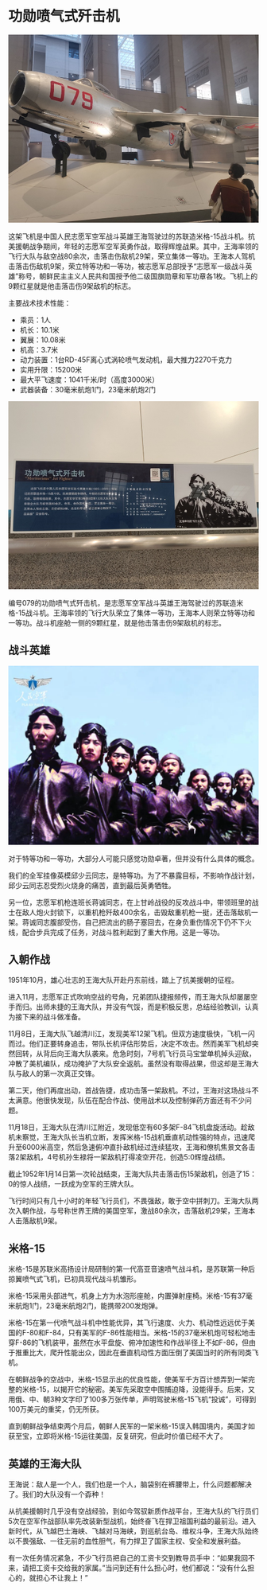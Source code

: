 # 功勋喷气式歼击机

![](./images/Meritorious-Jet-Fighter-2.jpg)

这架飞机是中国人民志愿军空军战斗英雄王海驾驶过的苏联造米格-15战斗机。抗美援朝战争期间，年轻的志愿军空军英勇作战，取得辉煌战果。其中，王海率领的飞行大队与敌空战80余次，击落击伤敌机29架，荣立集体一等功。王海本人驾机击落击伤敌机9架，荣立特等功和一等功，被志愿军总部授予“志愿军一级战斗英雄”称号，朝鲜民主主义人民共和国授予他二级国旗勋章和军功章各1枚。飞机上的9颗红星就是他击落击伤9架敌机的标志。

主要战术技术性能：

- 乘员：1人
- 机长：10.1米
- 翼展：10.08米
- 机高：3.7米
- 动力装置：1台RD-45F离心式涡轮喷气发动机，最大推力2270千克力
- 实用升限：15200米
- 最大平飞速度：1041千米/时（高度3000米）
- 武器装备：30毫米航炮1门，23毫米航炮2门

![](./images/Meritorious-Jet-Fighter-1.jpg)

编号079的功勋喷气式歼击机，是志愿军空军战斗英雄王海驾驶过的苏联造米格-15战斗机。王海率领的飞行大队荣立了集体一等功，王海本人则荣立特等功和一等功。战斗机座舱一侧的9颗红星，就是他击落击伤9架敌机的标志。

## 战斗英雄

![](./images/Meritorious-Jet-Fighter-3.jpeg)

对于特等功和一等功，大部分人可能只感觉功勋卓著，但并没有什么具体的概念。

我们的全军挂像英模邱少云同志，是特等功。为了不暴露目标，不影响作战计划，邱少云同志忍受烈火烧身的痛苦，直到最后英勇牺牲。

另一位，志愿军机枪连班长蒋诚同志，在上甘岭战役的反攻战斗中，带领班里的战士在敌人炮火封锁下，以重机枪歼敌400余名，击毁敌重机枪一挺，还击落敌机一架。蒋诚同志腹部受伤，自己把流出的肠子塞回去，在身负重伤情况下仍不下火线，配合步兵完成了任务，对战斗胜利起到了重大作用。这是一等功。

## 入朝作战

1951年10月，雄心壮志的王海大队开赴丹东前线，踏上了抗美援朝的征程。

进入11月，志愿军正式吹响空战的号角，兄弟团队捷报频传，而王海大队却屡屡空手而归。出师未捷的王海大队，并没有气馁，而是积极反思，总结经验教训，认真为接下来的战斗做准备。

11月8日，王海大队飞越清川江，发现美军12架飞机。但双方速度极快，飞机一闪而过。他们正要转身追击，带队长机评估形势后，决定不攻击。然而美军飞机却突然回转，从背后向王海大队袭来。危急时刻，7号机飞行员马宝堂单机掉头迎敌，冲散了美机编队，成功掩护了大队安全返航。虽然没有取得战果，但这却是王海大队与敌人的第一次真正交锋。

第二天，他们再度出动，首战告捷，成功击落一架敌机。不过，王海对这场战斗不太满意。他很快发现，队伍在配合作战、使用战术以及控制弹药方面还有不少问题。

11月18日，王海大队在清川江附近，发现低空有60多架F-84飞机盘旋活动。趁敌机未察觉，王海大队长当机立断，发挥米格-15战机垂直机动性强的特点，迅速爬升至6000米高空，然后急速俯冲直扑敌机经过连续猛攻，王海和僚机焦景文各击落2架敌机，4号机孙生禄将一架敌机打得凌空开花，创造5:0辉煌战绩。

截止1952年1月14日第一次轮战结束，王海大队共击落击伤15架敌机，创造了15：0的惊人战绩，一跃成为空军的王牌大队。

飞行时间只有几十小时的年轻飞行员们，不畏强敌，敢于空中拼刺刀。王海大队两次入朝作战，与号称世界王牌的美国空军，激战80余次，击落敌机29架，王海本人击落敌机9架。

## 米格-15

米格-15是苏联米高扬设计局研制的第一代高亚音速喷气战斗机，是苏联第一种后掠翼喷气式飞机，已初具现代战斗机雏形。

米格-15采用头部进气，机身上方为水泡形座舱，内置弹射座椅。米格-15有37毫米航炮1门，23毫米航炮2门，能携带200发炮弹。

米格-15在第一代喷气战斗机中性能优异，其飞行速度、火力、机动性远远优于美国的F-80和F-84，只有美军的F-86性能相当。米格-15的37毫米机炮可轻松地击穿F-86的飞机装甲，虽然在水平盘旋、俯冲加速性和作战半径上不如F-86，但由于推重比大，爬升性能出众，因此在垂直机动性方面压倒了美国当时的所有同类飞机。

在朝鲜战争的空战中，米格-15显示出的优良性能，使美军千方百计想弄到一架完整的米格-15，以揭开它的秘密。美军先采取空中围捕迫降，没能得手。后来，又用俄、中、朝3种文字印了100多万张传单，声明驾驶米格-15飞机“投诚”，可得到100万美元的重奖，仍无所获。

直到朝鲜战争结束两个月后，朝鲜人民军的一架米格-15误入韩国境内，美国才如获至宝，立即将米格-15运往美国，反复研究，但此时价值已经不大了。

## 英雄的王海大队

王海说：敌人是一个人，我们也是一个人，脑袋别在裤腰带上，什么问题都解决了。我们的大队没有一个孬种！

从抗美援朝时几乎没有空战经验，到如今驾驭新质作战平台，王海大队的飞行员们5次在空军作战部队率先改装新型战机，始终奋飞在捍卫祖国利益的最前沿。进入新时代，从飞越巴士海峡、飞越对马海峡，到巡航台岛、维权斗争，王海大队始终以不畏强敌、一往无前的血性胆气，有力捍卫了国家主权、安全和发展利益。

有一次任务情况紧急，不少飞行员把自己的工资卡交到教导员手中：“如果我回不来，请把工资卡交给我的家属。”当问到还有什么担心时，他们都说：“没有什么担心的，就担心不让我上！”